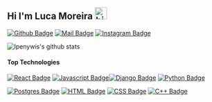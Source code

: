 ## Hi I'm Luca Moreira <img src="https://user-images.githubusercontent.com/1303154/88677602-1635ba80-d120-11ea-84d8-d263ba5fc3c0.gif" width="28px" alt="hi">

[![Github Badge](https://img.shields.io/badge/-@LucaMoreira-b500e5?style=flat&labelColor=b500e5&logo=github&logoColor=white&link=https://github.com/LucaMoreira)](https://github.com/LucaMoreira) [![Mail Badge](https://img.shields.io/badge/-lucamoreiraofficial-ff0000?style=flat&labelColor=ff0000&logo=gmail&logoColor=white)](mailto:lucamoreiraofficial@gmail.com) [![Instagram Badge](https://img.shields.io/badge/-lucamoreiraofficial-4b8bbe?style=flat&labelColor=4b8bbe&logo=instagram&logoColor=white)](https://instagram.com/lucamoreira_of) 

![Ipenywis's github stats](https://github-readme-stats.vercel.app/api?username=LucaMoreira&count_private=true&theme=tokyonight&hide=contribs,prs)

#### Top Technologies

[![React Badge](https://img.shields.io/badge/-React-61DBFB?style=for-the-badge&labelColor=black&logo=react&logoColor=61DBFB)](#) [![Javascript Badge](https://img.shields.io/badge/-Javascript-F0DB4F?style=for-the-badge&labelColor=black&logo=javascript&logoColor=F0DB4F)](#)[![Django Badge](https://img.shields.io/badge/-Django-092e20?style=for-the-badge&labelColor=black&logo=django&logoColor=092e20 )](#) [![Python Badge](https://img.shields.io/badge/-Python-4b8bbe?style=for-the-badge&labelColor=black&logo=python&logoColor=4b8bbe)](#) 

[![Postgres Badge](https://img.shields.io/badge/-Postgres-2d6abf?style=for-the-badge&labelColor=black&logo=Postgresql&logoColor=2d6abf)](#) [![HTML Badge](https://img.shields.io/badge/-HTML-e34c26?style=for-the-badge&labelColor=black&logo=html5&logoColor=e34c26 )](#) [![CSS Badge](https://img.shields.io/badge/-css-264de4?style=for-the-badge&labelColor=black&logo=css3&logoColor=264de4 )](#) [![C++ Badge](https://img.shields.io/badge/-C++-7c03c1?style=for-the-badge&labelColor=black&logo=c%2B%2B&logoColor=7c03c1)](#) 
